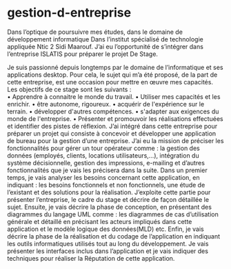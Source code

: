 # gestion-d-entreprise
Dans l’optique de poursuivre mes études, dans le domaine de développement informatique 
Dans l’institut spécialisé de technologie appliquée Ntic 2 Sidi Maarouf.
J’ai eu l’opportunité de s’intégrer dans l’entreprise ISLATIS pour préparer le projet 
De Stage.

Je suis passionné depuis longtemps par le domaine de l’informatique et ses applications desktop. Pour cela, le sujet qui m’a été proposé, de la part de cette entreprise, est une occasion pour mettre en œuvre mes capacités.
Les objectifs de ce stage sont les suivants :                                                                                
•	Apprendre à connaitre le monde du travail.
•	Utiliser mes capacités et les enrichir. 
•	être autonome, rigoureux.
•	acquérir de l'expérience sur le terrain.
•	développer d'autres compétences.
•	s'adapter aux exigences du monde de l'entreprise.
•	Présenter et promouvoir les réalisations effectuées et identifier des pistes de réflexion.
J’ai intégré dans cette entreprise pour préparer un projet qui consiste à concevoir et développer une application de bureau pour la gestion d’une entreprise.
J’ai eu la mission de préciser les fonctionnalités pour gérer un tour opérateur comme : la gestion des données (employés,  clients, locations utilisateurs,…), intégration du système décisionnelle, gestion des impressions, e-mailing et d’autres fonctionnalités que je vais les précisera dans la suite.
Dans un premier temps, je vais analyser les besoins concernant cette application, en indiquant : les besoins fonctionnels et non fonctionnels,  une étude de l’existant et des solutions pour la réalisation. J’exploite cette partie pour présenter l’entreprise, le cadre du stage et décrire de façon détaillée le sujet. 
Ensuite, je vais décrire la phase de conception, en présentant des diagrammes du langage UML comme : les diagrammes de cas d’utilisation générale et détaillé en précisant les acteurs impliqués dans cette application et le modèle logique des données(MLD) etc. 
Enfin, je vais décrire la phase de la réalisation  et du codage de l’application en indiquant les outils informatiques utilisés tout au long du développement. Je vais présenter les interfaces inclus dans l’application et je vais indiquer des techniques pour réaliser la Réputation de cette application. 
